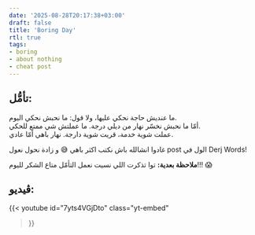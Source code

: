 ```yaml
---
date: '2025-08-28T20:17:38+03:00'
draft: false
title: 'Boring Day'
rtl: true
tags:
- boring
- about nothing
- cheat post
---
```


## تأمُّل:
ما عنديش حاجة نحكي عليها، ولا قول: ما نحبش نحكي اليوم.  
أمّا ما نحبش نخسّر نهار من ديلي درجة. ما عملتش شي ممتع للحكي.  
عملت شوية خدمة، قريت شوية دارجة. نهار باهي أمّا عادي.  

غادوا انشالله باش نكتب اكثر باهي 😅 و زادة نحول نعول post الول في Derj Words!

**ملاحظة بعدية:** توا تذكرت اللي نسيت نعمل التأمّل متاع الشكر لليوم!!! 😱


## ڤيديو:

{{< youtube 
    id="7yts4VGjDto" 
    class="yt-embed" 
>}}  